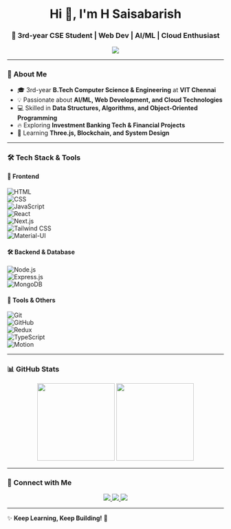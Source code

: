 <h1 align="center">Hi 👋, I'm H Saisabarish</h1>
<h3 align="center">🚀 3rd-year CSE Student | Web Dev | AI/ML | Cloud Enthusiast</h3>

<p align="center">
  <img src="https://readme-typing-svg.herokuapp.com?font=Fira+Code&pause=1000&color=F75C7E&width=435&lines=Software+Developer+|+AI/ML+Enthusiast;Full+Stack+Web+Developer+|+Cloud+Tech+Lover;Investment+Banking+Tech+Explorer" />
</p>

---

### 🚀 **About Me**
- 🎓 3rd-year **B.Tech Computer Science & Engineering** at **VIT Chennai**  
- 💡 Passionate about **AI/ML, Web Development, and Cloud Technologies**  
- 💻 Skilled in **Data Structures, Algorithms, and Object-Oriented Programming**  
- 🔥 Exploring **Investment Banking Tech & Financial Projects**  
- 🌱 Learning **Three.js, Blockchain, and System Design**  

---

### 🛠 **Tech Stack & Tools**
  
#### 🚀 **Frontend**  
![HTML](https://img.shields.io/badge/-HTML5-E34F26?style=flat-square&logo=html5&logoColor=white)  
![CSS](https://img.shields.io/badge/-CSS3-1572B6?style=flat-square&logo=css3)  
![JavaScript](https://img.shields.io/badge/-JavaScript-F7DF1E?style=flat-square&logo=javascript&logoColor=black)  
![React](https://img.shields.io/badge/-React-61DAFB?style=flat-square&logo=react)  
![Next.js](https://img.shields.io/badge/-Next.js-000000?style=flat-square&logo=next.js)  
![Tailwind CSS](https://img.shields.io/badge/-TailwindCSS-38B2AC?style=flat-square&logo=tailwind-css)  
![Material-UI](https://img.shields.io/badge/-MUI-0081CB?style=flat-square&logo=material-ui)  

#### 🛠 **Backend & Database**  
![Node.js](https://img.shields.io/badge/-Node.js-339933?style=flat-square&logo=node.js)  
![Express.js](https://img.shields.io/badge/-Express.js-000000?style=flat-square&logo=express)  
![MongoDB](https://img.shields.io/badge/-MongoDB-47A248?style=flat-square&logo=mongodb)  

#### 🔧 **Tools & Others**  
![Git](https://img.shields.io/badge/-Git-F05032?style=flat-square&logo=git)  
![GitHub](https://img.shields.io/badge/-GitHub-181717?style=flat-square&logo=github)  
![Redux](https://img.shields.io/badge/-Redux-764ABC?style=flat-square&logo=redux)  
![TypeScript](https://img.shields.io/badge/-TypeScript-3178C6?style=flat-square&logo=typescript)  
![Motion](https://img.shields.io/badge/-Motion-F05A27?style=flat-square&logo=framer)  

---

### 📊 **GitHub Stats**
<p align="center">
  <img src="https://github-readme-stats.vercel.app/api?username=SaisabarishH&show_icons=true&theme=radical" height="180px"/>
  <img src="https://github-readme-streak-stats.herokuapp.com/?user=SaisabarishH&theme=radical" height="180px"/>
</p>

---

### 🚀 **Connect with Me**
<p align="center">
  <a href="https://linkedin.com/in/saisabarishh">
    <img src="https://img.shields.io/badge/LinkedIn-blue?style=for-the-badge&logo=linkedin" />
  </a>
  <a href="mailto:saisabarishh@gmail.com">
    <img src="https://img.shields.io/badge/Email-D14836?style=for-the-badge&logo=gmail&logoColor=white" />
  </a>
  <a href="https://github.com/SaisabarishH">
    <img src="https://img.shields.io/badge/GitHub-black?style=for-the-badge&logo=github" />
  </a>
</p>

---

✨ **Keep Learning, Keep Building!** 🚀  
